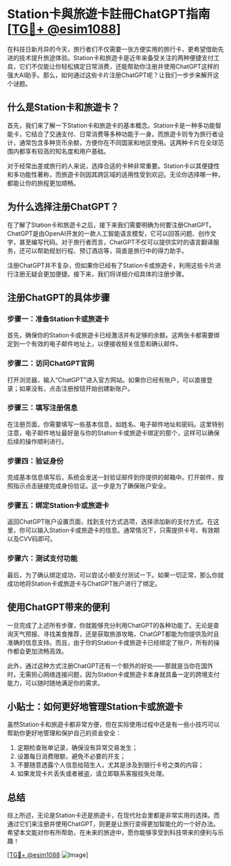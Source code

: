 # Station卡與旅遊卡註冊ChatGPT指南[[TG💪+ @esim1088](https://t.me/s/esim1088)]

在科技日新月异的今天，旅行者们不仅需要一张方便实用的旅行卡，更希望借助先进的技术提升旅途体验。Station卡和旅遊卡是近年来备受关注的两种便捷支付工具，它们不仅能让你轻松搞定日常消费，还能帮助你注册并使用ChatGPT这样的强大AI助手。那么，如何通过这些卡片注册ChatGPT呢？让我们一步步来解开这个谜题。

## 什么是Station卡和旅遊卡？

首先，我们来了解一下Station卡和旅遊卡的基本概念。Station卡是一种多功能智能卡，它结合了交通支付、日常消费等多种功能于一身。而旅遊卡则专为旅行者设计，通常包含多种货币余额，方便你在不同国家和地区使用。这两种卡片在全球范围内都享有较高的知名度和用户基础。

对于经常出差或旅行的人来说，选择合适的卡种非常重要。Station卡以其便捷性和多功能性著称，而旅遊卡则因其跨区域的适用性受到欢迎。无论你选择哪一种，都能让你的旅程更加顺畅。

## 为什么选择注册ChatGPT？

在了解了Station卡和旅遊卡之后，接下来我们需要明确为何要注册ChatGPT。ChatGPT是由OpenAI开发的一款人工智能语言模型，它可以回答问题、创作文字，甚至编写代码。对于旅行者而言，ChatGPT不仅可以提供实时的语言翻译服务，还可以帮助规划行程、预订酒店等，简直是旅行中的得力助手。

注册ChatGPT并不复杂，但如果你已经有了Station卡或旅遊卡，利用这些卡片进行注册无疑会更加便捷。接下来，我们将详细介绍具体的注册步骤。

## 注册ChatGPT的具体步骤

### 步骤一：准备Station卡或旅遊卡

首先，确保你的Station卡或旅遊卡已经激活并有足够的余额。这两张卡都需要绑定到一个有效的电子邮件地址上，以便接收相关信息和确认邮件。

### 步骤二：访问ChatGPT官网

打开浏览器，输入“ChatGPT”进入官方网站。如果你已经有账户，可以直接登录；如果没有，点击注册按钮开始创建新账户。

### 步骤三：填写注册信息

在注册页面，你需要填写一些基本信息，如姓名、电子邮件地址和密码。这里特别注意，电子邮件地址最好是与你的Station卡或旅遊卡绑定的那个，这样可以确保后续的操作顺利进行。

### 步骤四：验证身份

完成基本信息填写后，系统会发送一封验证邮件到你提供的邮箱中。打开邮件，按照指示点击链接完成身份验证。这一步是为了确保账户安全。

### 步骤五：绑定Station卡或旅遊卡

返回ChatGPT账户设置页面，找到支付方式选项，选择添加新的支付方式。在这里，你可以输入Station卡或旅遊卡的信息。通常情况下，只需提供卡号、有效期以及CVV码即可。

### 步骤六：测试支付功能

最后，为了确认绑定成功，可以尝试小额支付测试一下。如果一切正常，那么你就成功地将Station卡或旅遊卡与ChatGPT账户进行了绑定。

## 使用ChatGPT带来的便利

一旦完成了上述所有步骤，你就能够充分利用ChatGPT的各种功能了。无论是查询天气预报、寻找美食推荐，还是获取旅游攻略，ChatGPT都能为你提供及时且准确的信息支持。而且，由于你的Station卡或旅遊卡已经绑定了账户，所有的操作都会更加流畅高效。

此外，通过这种方式注册ChatGPT还有一个额外的好处——那就是当你在国外时，无需担心网络连接问题，因为Station卡或旅遊卡本身就具备一定的跨境支付能力，可以随时随地满足你的需求。

## 小贴士：如何更好地管理Station卡或旅遊卡

虽然Station卡和旅遊卡都非常方便，但在实际使用过程中还是有一些小技巧可以帮助你更好地管理和保护自己的资金安全：

1. 定期检查账单记录，确保没有异常交易发生；
2. 设置每日消费限额，避免不必要的开支；
3. 不要随意透露个人信息给陌生人，尤其是涉及到银行卡号之类的内容；
4. 如果发现卡片丢失或者被盗，请立即联系客服挂失处理。

## 总结

综上所述，无论是Station卡还是旅遊卡，在现代社会里都是非常实用的选择。而通过它们来注册并使用ChatGPT，则更是让旅行变得更加智能化的一个好办法。希望本文能对你有所帮助，在未来的旅途中，愿你能够享受到科技带来的便利与乐趣！

[[TG💪+ @esim1088](https://t.me/s/esim1088) ![Image](https://i.postimg.cc/4NQfJmqS/Snipaste-2025-05-13-00-14-12.png)]
